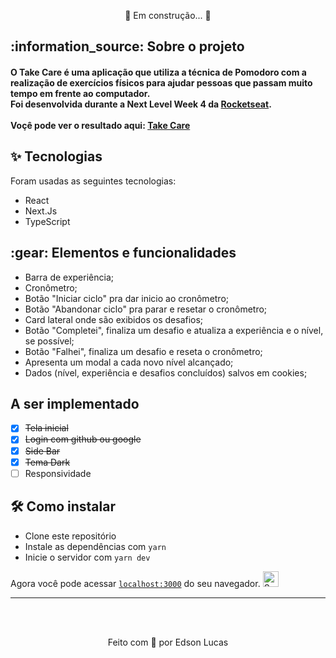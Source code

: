 <p align="center">🚧 Em construção... 🚧</p>

<h2>:information_source: Sobre o projeto</h2>
<h4>
  O Take Care é uma aplicação que utiliza a técnica de Pomodoro com a realização de exercícios físicos para ajudar pessoas que passam muito tempo em frente ao computador.</br>
  Foi desenvolvida durante a Next Level Week 4 da <a href="https://rocketseat.com.br/">Rocketseat</a>.</br></br>
  Voçê pode ver o resultado aqui: <a href="https://takecare-gamma.vercel.app/">Take Care</a>
</h4>

<h2>✨ Tecnologias</h2>
<p>Foram usadas as seguintes tecnologias:</p>
<ul>
  <li>React</li>
  <li>Next.Js</li>
  <li>TypeScript</li>
</ul>

<h2>:gear: Elementos e funcionalidades</h2>
<ul>
  <li>Barra de experiência;</li>
  <li>Cronômetro;</li>
  <li>Botão "Iniciar ciclo" pra dar inicio ao cronômetro;</li>
  <li>Botão "Abandonar ciclo" pra parar e resetar o cronômetro;</li>
  <li>Card lateral onde são exibidos os desafios;</li>
  <li>Botão "Completei", finaliza um desafio e atualiza a experiência e o nível, se possível;</li>
  <li>Botão "Falhei", finaliza um desafio e reseta o cronômetro;</li>
  <li>Apresenta um modal a cada novo nível alcançado;</li>
  <li>Dados (nível, experiência e desafios concluídos) salvos em cookies;</li>
</ul>

<h2>A ser implementado</h2>

- [x] <s>Tela inicial</s>
- [x] <s>Login com github ou google</s>
- [x] <s>Side Bar</s>
- [x] <s>Tema Dark</s>
- [ ] Responsividade

<h2>🛠️ Como instalar</h2>
<ul>
  <li>Clone este repositório</li>
  <li>Instale as dependências com <code>yarn</code></li>
  <li>Inicie o servidor com <code>yarn dev</code></li>
</ul>
<p>Agora você pode acessar <code><a href="https://localhost:3000">localhost:3000</a></code> do seu navegador. <img width="25" src="https://emojis.slackmojis.com/emojis/images/1531849430/4246/blob-sunglasses.gif?1531849430" alt="Sunglasses emoji" /></p>

<hr>
</br></br>
<p align="center">Feito com 💖 por Edson Lucas</p>
